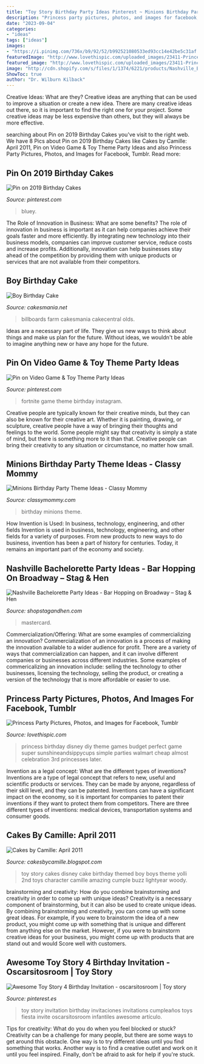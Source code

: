 ```yaml
---
title: "Toy Story Birthday Party Ideas Pinterest ~ Minions Birthday Party Theme Ideas"
description: "Princess party pictures, photos, and images for facebook, tumblr"
date: "2023-09-04"
categories:
- "ideas"
tags: ["ideas"]
images:
- "https://i.pinimg.com/736x/b9/92/52/b992521080533ed93cc14e42be5c31af.jpg"
featuredImage: "http://www.lovethispic.com/uploaded_images/23411-Princess-Party.jpg?2"
featured_image: "http://www.lovethispic.com/uploaded_images/23411-Princess-Party.jpg?2"
image: "http://cdn.shopify.com/s/files/1/1374/6221/products/Nashville_Bachelorette_Party_Ideas_-_Broadway_600x600.jpg?v=1547581127"
ShowToc: true
author: "Dr. Wilburn Kilback"
---
```



Creative Ideas: What are they?
Creative ideas are anything that can be used to improve a situation or create a new idea. There are many creative ideas out there, so it is important to find the right one for your project. Some creative ideas may be less expensive than others, but they will always be more effective.

	

		
searching about Pin on 2019 Birthday Cakes you've visit to the right web. We have 8 Pics about Pin on 2019 Birthday Cakes like Cakes by Camille: April 2011, Pin on Video Game &amp; Toy Theme Party Ideas and also Princess Party Pictures, Photos, and Images for Facebook, Tumblr. Read more:
		
    
## Pin On 2019 Birthday Cakes

<img loading=lazy src="https://i.pinimg.com/736x/b9/92/52/b992521080533ed93cc14e42be5c31af.jpg" onerror="this.onerror=null;this.src='https://tse4.mm.bing.net/th?id=OIP.ZTthzylTbseB4t9EEx_pFAHaJ4&amp;pid=15.1';" alt="Pin on 2019 Birthday Cakes">

_Source: pinterest.com_

>bluey. 

	

The Role of Innovation in Business: What are some benefits?
The role of innovation in business is important as it can help companies achieve their goals faster and more efficiently. By integrating new technology into their business models, companies can improve customer service, reduce costs and increase profits. Additionally, innovation can help businesses stay ahead of the competition by providing them with unique products or services that are not available from their competitors.

    
## Boy Birthday Cake

<img loading=lazy src="https://cakesmania.net/wp-content/uploads/Go_Cart_Cake.jpeg" onerror="this.onerror=null;this.src='https://tse1.mm.bing.net/th?id=OIP.GdLUd2DclDj24ocWXoB-4gHaJ4&amp;pid=15.1';" alt="Boy Birthday Cake">

_Source: cakesmania.net_

>billboards farm cakesmania cakecentral olds. 

	

Ideas are a necessary part of life. They give us new ways to think about things and make us plan for the future. Without ideas, we wouldn't be able to imagine anything new or have any hope for the future.

    
## Pin On Video Game &amp; Toy Theme Party Ideas

<img loading=lazy src="https://i.pinimg.com/736x/23/34/b6/2334b6c56f70a58f5d3ecb143c537c2c.jpg" onerror="this.onerror=null;this.src='https://tse1.mm.bing.net/th?id=OIP.oto3owTkEyv60qEBA3y0tQHaHa&amp;pid=15.1';" alt="Pin on Video Game &amp; Toy Theme Party Ideas">

_Source: pinterest.com_

>fortnite game theme birthday instagram. 

	

Creative people are typically known for their creative minds, but they can also be known for their creative art. Whether it is painting, drawing, or sculpture, creative people have a way of bringing their thoughts and feelings to the world. Some people might say that creativity is simply a state of mind, but there is something more to it than that. Creative people can bring their creativity to any situation or circumstance, no matter how small.

    
## Minions Birthday Party Theme Ideas - Classy Mommy

<img loading=lazy src="http://classymommy.com/wp-content/uploads/2015/08/IMG_0598.jpg" onerror="this.onerror=null;this.src='https://tse1.mm.bing.net/th?id=OIP.9BjioKepljnWhUz8jmRmqAHaKX&amp;pid=15.1';" alt="Minions Birthday Party Theme Ideas - Classy Mommy">

_Source: classymommy.com_

>birthday minions theme. 

	

How Invention is Used: In business, technology, engineering, and other fields
Invention is used in business, technology, engineering, and other fields for a variety of purposes. From new products to new ways to do business, invention has been a part of history for centuries. Today, it remains an important part of the economy and society.

    
## Nashville Bachelorette Party Ideas - Bar Hopping On Broadway – Stag &amp; Hen

<img loading=lazy src="http://cdn.shopify.com/s/files/1/1374/6221/products/Nashville_Bachelorette_Party_Ideas_-_Broadway_600x600.jpg?v=1547581127" onerror="this.onerror=null;this.src='https://tse4.mm.bing.net/th?id=OIP.0g-UU4JUG2CoRzWDJ7CT2AHaHa&amp;pid=15.1';" alt="Nashville Bachelorette Party Ideas - Bar Hopping on Broadway – Stag &amp; Hen">

_Source: shopstagandhen.com_

>mastercard. 

	

Commercialization/Offering: What are some examples of commercializing an innovation?
Commercialization of an innovation is a process of making the innovation available to a wider audience for profit. There are a variety of ways that commercialization can happen, and it can involve different companies or businesses across different industries. Some examples of commericalizing an innovation include: selling the technology to other businesses, licensing the technology, selling the product, or creating a version of the technology that is more affordable or easier to use.

    
## Princess Party Pictures, Photos, And Images For Facebook, Tumblr

<img loading=lazy src="http://www.lovethispic.com/uploaded_images/23411-Princess-Party.jpg?2" onerror="this.onerror=null;this.src='https://tse4.mm.bing.net/th?id=OIP.Gkuv-I9eAviZiKgV8fqm3AHaKl&amp;pid=15.1';" alt="Princess Party Pictures, Photos, and Images for Facebook, Tumblr">

_Source: lovethispic.com_

>princess birthday disney diy theme games budget perfect game super sunshineandsippycups simple parties walmart cheap almost celebration 3rd princesses later. 

	

Invention as a legal concept: What are the different types of inventions?
Inventions are a type of legal concept that refers to new, useful and scientific products or services. They can be made by anyone, regardless of their skill level, and they can be patented. Inventions can have a significant impact on the economy, so it is important for companies to patent their inventions if they want to protect them from competitors. There are three different types of inventions: medical devices, transportation systems and consumer goods.

    
## Cakes By Camille: April 2011

<img loading=lazy src="http://1.bp.blogspot.com/-5uhsvwg6zxc/Tasvvu_5hNI/AAAAAAAAABE/c6XeO4JBwTQ/s1600/IMG_0371.JPG" onerror="this.onerror=null;this.src='https://tse2.mm.bing.net/th?id=OIP.4PsDt9C23IQ0w5fOXJ5FQQHaLG&amp;pid=15.1';" alt="Cakes by Camille: April 2011">

_Source: cakesbycamille.blogspot.com_

>toy story cakes disney cake birthday themed boy boys theme yolli 2nd toys character camille amazing cumple buzz lightyear woody. 

	

brainstorming and creativity: How do you combine brainstorming and creativity in order to come up with unique ideas?
Creativity is a necessary component of brainstorming, but it can also be used to create unique ideas. By combining brainstorming and creativity, you can come up with some great ideas. For example, if you were to brainstorm the idea of a new product, you might come up with something that is unique and different from anything else on the market. However, if you were to brainstorm creative ideas for your business, you might come up with products that are stand out and would Score well with customers.

    
## Awesome Toy Story 4 Birthday Invitation - Oscarsitosroom | Toy Story

<img loading=lazy src="https://i.pinimg.com/736x/20/43/26/204326bcb2937f359cf77093c95d1ea7.jpg" onerror="this.onerror=null;this.src='https://tse1.mm.bing.net/th?id=OIP._uoBxidZwwpkF8IlNTk0twHaKX&amp;pid=15.1';" alt="Awesome Toy Story 4 Birthday Invitation - oscarsitosroom | Toy story">

_Source: pinterest.es_

>toy story invitation birthday invitaciones invitations cumpleaños toys fiesta invite oscarsitosroom infantiles awesome artículo. 

	

Tips for creativity: What do you do when you feel blocked or stuck?
Creativity can be a challenge for many people, but there are some ways to get around this obstacle. One way is to try different ideas until you find something that works. Another way is to find a creative outlet and work on it until you feel inspired. Finally, don't be afraid to ask for help if you're stuck.


